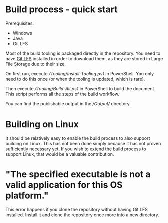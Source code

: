 # Build process - quick start

Prerequisites:

* Windows
* Java
* Git LFS

Most of the build tooling is packaged directly in the repository. You need to have [Git LFS](https://git-lfs.github.com/) installed in order to download them, as they are stored in Large File Storage due to their size.

On first run, execute */Tooling/Install-Tooling.ps1* in PowerShell. You only need to do this once (or when the tooling is updated, which is rare).

Then execute */Tooling/Build-All.ps1* in PowerShell to build the document. This script performs all the steps of the build workflow.

You can find the publishable output in the */Output/* directory.

# Building on Linux

It should be relatively easy to enable the build process to also support building on Linux. This has not been done simply because it has not proven sufficiently necessary yet. If you wish to extend the build process to support Linux, that would be a valuable contribution.

# "The specified executable is not a valid application for this OS platform."

This error happens if you clone the repository without having Git LFS installed. Install it and clone the repository once more into a new directory.